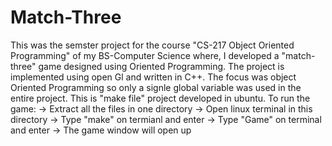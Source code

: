 # Match-Three
This was the semster project for the course "CS-217 Object Oriented Programming" of my BS-Computer Science where, 
I developed a "match-three" game designed using Oriented Programming. The project is implemented using open Gl and written 
in C++. The focus was object Oriented Programming so only a signle global variable was used in the entire project. 
This is "make file" project developed in ubuntu. 
To run the game:
-> Extract all the files in one directory
-> Open linux terminal in this directory
-> Type "make" on termianl and enter
-> Type "Game" on terminal and enter 
-> The game window will open up
